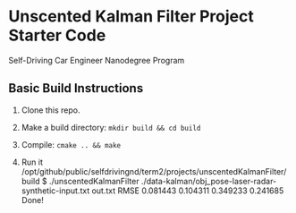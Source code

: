 # Unscented Kalman Filter Project Starter Code
Self-Driving Car Engineer Nanodegree Program


## Basic Build Instructions

1. Clone this repo.
2. Make a build directory: `mkdir build && cd build`
3. Compile: `cmake .. && make`

4. Run it
/opt/github/public/selfdrivingnd/term2/projects/unscentedKalmanFilter/build $ ./unscentedKalmanFilter ./data-kalman/obj_pose-laser-radar-synthetic-input.txt out.txt
RMSE
0.081443
0.104311
0.349233
0.241685
Done!

